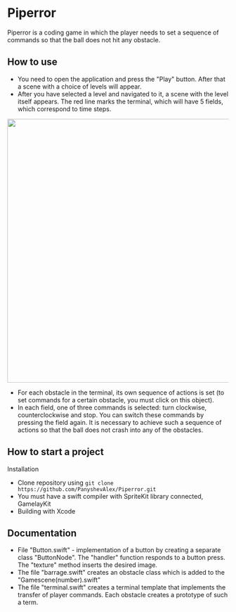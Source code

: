 # Piperror

Piperror is a coding game in which the player needs to set a sequence of commands so that the ball does not hit any obstacle.

## How to use

- You need to open the application and press the "Play" button. After that a scene with a choice of levels will appear.
- After you have selected a level and navigated to it, a scene with the level itself appears. The red line marks the terminal, which will have 5 fields, which correspond to time steps.

<img src="https://github.com/PanyshevAlex/Piperror/blob/master/pics/terminal.png?raw=true" height="600"/>

- For each obstacle in the terminal, its own sequence of actions is set (to set commands for a certain obstacle, you must click on this object).
- In each field, one of three commands is selected: turn clockwise, counterclockwise and stop. You can switch these commands by pressing the field again. It is necessary to achieve such a sequence of actions so that the ball does not crash into any of the obstacles.

## How to start a project

Installation
- Clone repository using ```git clone https://github.com/PanyshevAlex/Piperror.git```
- You must have a swift compiler with SpriteKit library connected, GamelayKit
- Building with Xcode

## Documentation

- File "Button.swift" - implementation of a button by creating a separate class "ButtonNode". The "handler" function responds to a button press. The "texture" method inserts the desired image.
- The file "barrage.swift" creates an obstacle class which is added to the "Gamescene(number).swift"
- The file "terminal.swift" creates a terminal template that implements the transfer of player commands. Each obstacle creates a prototype of such a term.

